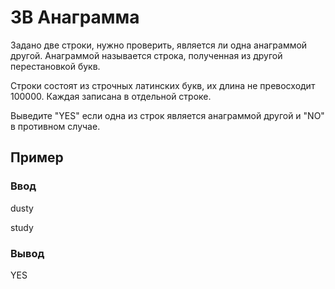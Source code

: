 # 3B Анаграмма

Задано две строки, нужно проверить, является ли одна анаграммой другой. Анаграммой называется строка, полученная из другой перестановкой букв.

Строки состоят из строчных латинских букв, их длина не превосходит $100000$. Каждая записана в отдельной строке.

Выведите "YES" если одна из строк является анаграммой другой и "NO" в противном случае.

## Пример

### Ввод

dusty

study


### Вывод

YES
